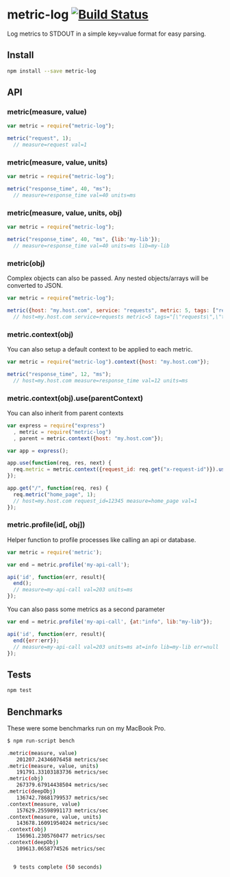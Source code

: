 metric-log [![Build Status](https://travis-ci.org/CamShaft/metric-log.png?branch=master)](https://travis-ci.org/CamShaft/metric-log)
==========

Log metrics to STDOUT in a simple key=value format for easy parsing.

Install
-------

```sh
npm install --save metric-log
```

API
-----

### metric(measure, value)

```js
var metric = require("metric-log");

metric("request", 1);
  // measure=request val=1
```

### metric(measure, value, units)

```js
var metric = require("metric-log");

metric("response_time", 40, "ms");
  // measure=response_time val=40 units=ms
```

### metric(measure, value, units, obj)

```js
var metric = require("metric-log");

metric("response_time", 40, "ms", {lib:'my-lib'});
  // measure=response_time val=40 units=ms lib=my-lib
```

### metric(obj)

Complex objects can also be passed. Any nested objects/arrays will be converted to JSON.

```js
var metric = require("metric-log");

metric({host: "my.host.com", service: "requests", metric: 5, tags: ["requests", "testing"]});
  // host=my.host.com service=requests metric=5 tags="[\"requests\",\"testing\"]"
```

### metric.context(obj)

You can also setup a default context to be applied to each metric.

```js
var metric = require("metric-log").context({host: "my.host.com"});

metric("response_time", 12, "ms");
  // host=my.host.com measure=response_time val=12 units=ms
```

### metric.context(obj).use(parentContext)

You can also inherit from parent contexts

```js
var express = require("express")
  , metric = require("metric-log")
  , parent = metric.context({host: "my.host.com"});

var app = express();

app.use(function(req, res, next) {
  req.metric = metric.context({request_id: req.get("x-request-id")}).use(parent);
});

app.get("/", function(req, res) {
  req.metric("home_page", 1);
  // host=my.host.com request_id=12345 measure=home_page val=1
});
```

### metric.profile(id[, obj])

Helper function to profile processes like calling an api or database.

```js
var metric = require('metric');

var end = metric.profile('my-api-call');

api('id', function(err, result){
  end();
  // measure=my-api-call val=203 units=ms
});
```

You can also pass some metrics as a second parameter

```js
var end = metric.profile('my-api-call', {at:"info", lib:"my-lib"});

api('id', function(err, result){
  end({err:err});
  // measure=my-api-call val=203 units=ms at=info lib=my-lib err=null
});
```

Tests
-----

```sh
npm test
```

Benchmarks
----------

These were some benchmarks run on my MacBook Pro.

```sh
$ npm run-script bench

․metric(measure, value) 
   201207.24346076458 metrics/sec
․metric(measure, value, units) 
   191791.33103183736 metrics/sec
․metric(obj) 
   267379.67914438504 metrics/sec
․metric(deepObj) 
   136742.78681799537 metrics/sec
․context(measure, value) 
   157629.25598991173 metrics/sec
․context(measure, value, units) 
   143678.16091954024 metrics/sec
․context(obj) 
   156961.2305760477 metrics/sec
․context(deepObj) 
   109613.0658774526 metrics/sec


  9 tests complete (50 seconds)
```
